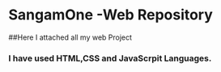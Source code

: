 # SangamOne -Web Repository

##Here I attached all my web Project

### I have used HTML,CSS and JavaScrpit Languages.
